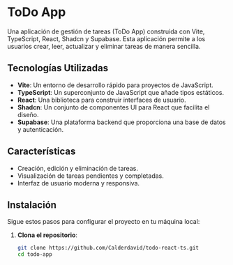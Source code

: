 # ToDo App

Una aplicación de gestión de tareas (ToDo App) construida con Vite, TypeScript, React, Shadcn y Supabase. Esta aplicación permite a los usuarios crear, leer, actualizar y eliminar tareas de manera sencilla.

## Tecnologías Utilizadas

- **Vite**: Un entorno de desarrollo rápido para proyectos de JavaScript.
- **TypeScript**: Un superconjunto de JavaScript que añade tipos estáticos.
- **React**: Una biblioteca para construir interfaces de usuario.
- **Shadcn**: Un conjunto de componentes UI para React que facilita el diseño.
- **Supabase**: Una plataforma backend que proporciona una base de datos y autenticación.

## Características

- Creación, edición y eliminación de tareas.
- Visualización de tareas pendientes y completadas.
- Interfaz de usuario moderna y responsiva.

## Instalación

Sigue estos pasos para configurar el proyecto en tu máquina local:

1. **Clona el repositorio**:
   ```bash
   git clone https://github.com/Calderdavid/todo-react-ts.git
   cd todo-app